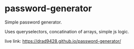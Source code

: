 # password-generator

Simple password generator.

Uses queryselectors, concatination of arrays, simple js logic.

live link: https://drad9428.github.io/password-generator/